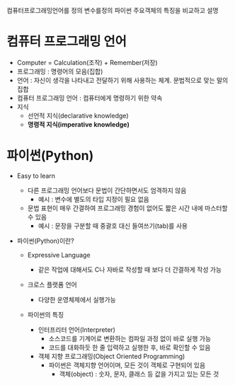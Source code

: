 컴퓨터프로그래밍언어를 정의
변수를정의
파이썬 주요객체의 특징을 비교하고 설명

# 컴퓨터 프로그래밍 언어
- Computer = Calculation(조작) + Remember(저장)
- 프로그래밍 : 명령어의 모음(집합)
- 언어 : 자신이 생각을 나타내고 전달하기 위해 사용하는 체계. 문법적으로 맞는 말의 집합
- 컴퓨터 프로그래밍 언어 : 컴퓨터에게 명령하기 위한 약속
- 지식  
  - 선언적 지식(declarative knowledge)
  - **명령적 지식(imperative knowledge)**

# 파이썬(Python)
- Easy to learn
  - 다른 프로그래밍 언어보다 문법이 간단하면서도 엄격하지 않음
    - 예시 : 변수에 별도의 타입 지정이 필요 없음
  - 문법 표현이 매우 간결하여 프로그래밍 경험이 없어도 짧은 시간 내에 마스터할 수 있음
    - 예시 : 문장을 구분할 때 중괄호 대신 들여쓰기(tab)를 사용

- 파이썬(Python)이란?
  - Expressive Language
    - 같은 작업에 대해서도 C나 자바로 작성할 때 보다 더 간결하게 작성 가능
  - 크로스 플랫폼 언어
    - 다양한 운영체제에서 실행가능

  - 파이썬의 특징
    - 인터프리터 언어(Interpreter)
      - 소스코드를 기계어로 변환하는 컴파일 과정 없이 바로 실행 가능
      - 코드를 대화하듯 한 줄 입력하고 실행한 후, 바로 확인할 수 있음
    - 객체 지향 프로그래밍(Object Oriented Programming)
      - 파이썬은 객체지향 언어이며, 모든 것이 객체로 구현되어 있음
        - 객체(object) : 숫자, 문자, 클래스 등 값을 가지고 있는 모든 것


